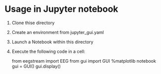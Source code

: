 # Usage in Jupyter notebook

1. Clone thise directory
2. Create an environment from jupyter_gui.yaml
3. Launch a Notebook within this directory
4. Execute the following code in a cell:
	
	from eegstream import EEG
	from gui import GUI
	%matplotlib notebook
	gui = GUI()
	gui.display()